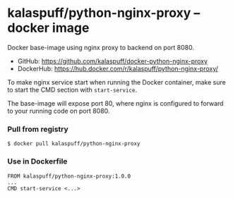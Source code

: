 # kalaspuff/python-nginx-proxy – docker image
Docker base-image using nginx proxy to backend on port 8080.

* GitHub: https://github.com/kalaspuff/docker-python-nginx-proxy
* DockerHub: https://hub.docker.com/r/kalaspuff/python-nginx-proxy/

To make nginx service start when running the Docker container, make sure
to start the CMD section with `start-service`.

The base-image will expose port 80, where nginx is configured to forward
to your running code on port 8080.


### Pull from registry

```
$ docker pull kalaspuff/python-nginx-proxy
```


### Use in Dockerfile

```
FROM kalaspuff/python-nginx-proxy:1.0.0
...
CMD start-service <...>
```
